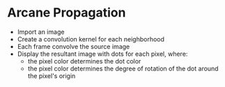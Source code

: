 # Arcane Propagation

* Import an image
* Create a convolution kernel for each neighborhood
* Each frame convolve the source image
* Display the resultant image with dots for each pixel, where:
	* the pixel color determines the dot color
	* the pixel color determines the degree of rotation of the dot around the pixel's origin
